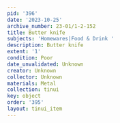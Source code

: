 ```yaml
---
pid: '396'
date: '2023-10-25'
archive_number: 23-01/1-2-152
title: Butter knife
subjects: 'Homewares|Food & Drink '
description: Butter knife
extent: '1'
condition: Poor
date_unvalidated: Unknown
creator: Unknown
collector: Unknown
materials: Metal
collection: tinui
key: object
order: '395'
layout: tinui_item
---
```

